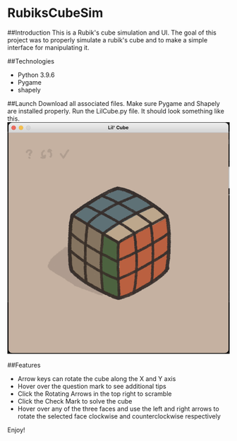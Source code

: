 # RubiksCubeSim

##Introduction
This is a Rubik's cube simulation and UI. The goal of this project was to properly simulate a rubik's cube and to make a simple interface for manipulating it.

##Technologies
- Python 3.9.6
- Pygame
- shapely

##Launch
Download all associated files. Make sure Pygame and Shapely are installed properly. Run the LilCube.py file.
It should look something like this.
![RubiksCubeSim](./images/example.png)

##Features
- Arrow keys can rotate the cube along the X and Y axis
- Hover over the question mark to see additional tips
- Click the Rotating Arrows in the top right to scramble
- Click the Check Mark to solve the cube
- Hover over any of the three faces and use the left and right arrows to rotate the selected face clockwise and counterclockwise respectively

Enjoy!
